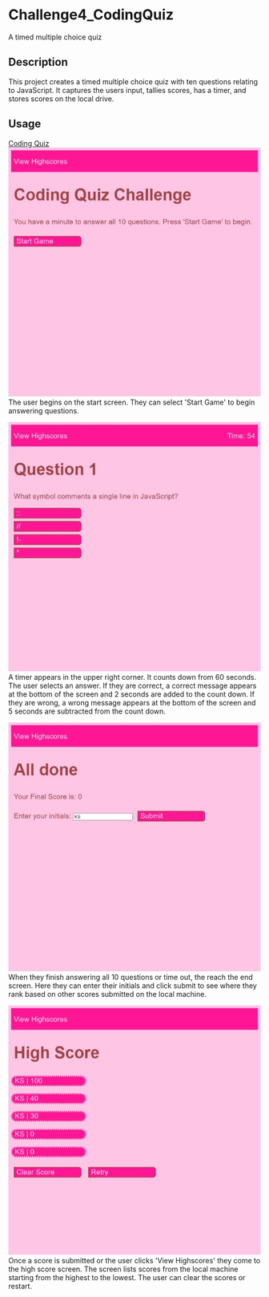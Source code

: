# Challenge4_CodingQuiz
A timed multiple choice quiz

## Description
This project creates a timed multiple choice quiz with ten questions relating to JavaScript. It captures the users input, tallies scores, has a timer, and stores scores on the local drive.

## Usage
[Coding Quiz](https://cleffy.github.io/Challenge4_CodingQuiz/)  
![start](/Assets/startScreen.jpeg)  
The user begins on the start screen. They can select 'Start Game' to begin answering questions.

![question](/Assets/questionScreen.jpeg)  
A timer appears in the upper right corner. It counts down from 60 seconds. The user selects an answer. If they are correct, a correct message appears at the bottom of the screen and 2 seconds are added to the count down. If they are wrong, a wrong message appears at the bottom of the screen and 5 seconds are subtracted from the count down.

![end](/Assets/endScreen.jpeg)  
When they finish answering all 10 questions or time out, the reach the end screen. Here they can enter their initials and click submit to see where they rank based on other scores submitted on the local machine.

![high score](/Assets/highScoreScreen.jpeg)  
Once a score is submitted or the user clicks 'View Highscores' they come to the high score screen. The screen lists scores from the local machine starting from the highest to the lowest. The user can clear the scores or restart.
